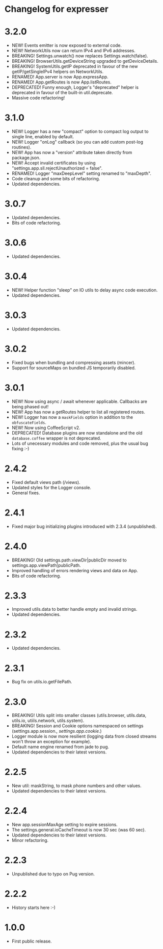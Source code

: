 # Changelog for expresser

3.2.0
=====
* NEW! Events emitter is now exposed to external code.
* NEW! NetworkUtils now can return IPv4 and IPv6 addresses.
* BREAKING! Settings.unwatch() now replaces Settings.watch(false).
* BREAKING! BrowserUtils.getDeviceString upgraded to getDeviceDetails.
* BREAKING! SystemUtils.getIP deprecated in favour of the new getIP/getSingleIPv4 helpers on NetworkUtils.
* RENAMED! App.server is now App.expressApp.
* RENAMED! App.getRoutes is now App.listRoutes.
* DEPRECATED! Funny enough, Logger's "deprecated" helper is deprecated in favour of the built-in util.deprecate.
* Massive code refactoring!

3.1.0
=====
* NEW! Logger has a new "compact" option to compact log output to single line, enabled by default.
* NEW! Logger "onLog" callback (so you can add custom post-log routines).
* NEW! App has now a "version" attribute taken directly from package.json.
* NEW! Accept invalid certificates by using "settings.app.sll.rejectUnauthorized = false".
* RENAMED! Logger "maxDeepLevel" setting renamed to "maxDepth".
* Code cleanup and some bits of refactoring.
* Updated dependencies.

3.0.7
=====
* Updated dependencies.
* Bits of code refactoring.

3.0.6
=====
* Updated dependencies.

3.0.4
=====
* NEW! Helper function "sleep" on IO utils to delay async code execution.
* Updated dependencies.

3.0.3
=====
* Updated dependencies.

3.0.2
=====
* Fixed bugs when bundling and compressing assets (mincer).
* Support for sourceMaps on bundled JS temporarily disabled.

3.0.1
=====
* NEW! Now using async / await whenever applicable. Callbacks are being phased out!
* NEW! App has now a getRoutes helper to list all registered routes.
* NEW! Logger has now a `maskFields` option in addition to the `obfuscateFields`.
* NEW! Now using CoffeeScript v2.
* DEPRECATED! Database plugins are now standalone and the old `database.coffee` wrapper is not deprecated.
* Lots of unecessary modules and code removed, plus the usual bug fixing :-)

2.4.2
=====
* Fixed default views path (/views).
* Updated styles for the Logger console.
* General fixes.

2.4.1
=====
* Fixed major bug initializing plugins introduced with 2.3.4 (unpublished).

2.4.0
=====
* BREAKING! Old settings.path.viewDir|publicDir moved to settings.app.viewPath|publicPath.
* Improved handling of errors rendering views and data on App.
* Bits of code refactoring.

2.3.3
=====
* Improved utils.data to better handle empty and invalid strings.
* Updated dependencies.

2.3.2
=====
* Updated dependencies.

2.3.1
=====
* Bug fix on utils.io.getFilePath.

2.3.0
=====
* BREAKING! Utils split into smaller classes (utils.browser, utils.data, utils.io, utiils.network, utils.system).
* BREAKING! Session and Cookie options namespaced on settings (settings.app.session.*, settings.app.cookie.*)
* Logger module is now more resilient (logging data from closed streams won't throw an exception for example).
* Default name engine renamed from jade to pug.
* Updated dependencies to their latest versions.

2.2.5
=====
* New util: maskString, to mask phone numbers and other values.
* Updated dependencies to their latest versions.

2.2.4
=====
* New app.sessionMaxAge setting to expire sessions.
* The settings.general.ioCacheTimeout is now 30 sec (was 60 sec).
* Updated dependencies to their latest versions.
* Minor refactoring.

2.2.3
=====
* Unpublished due to typo on Pug version.

2.2.2
=====
* History starts here :-)

1.0.0
=====
* First public release.
